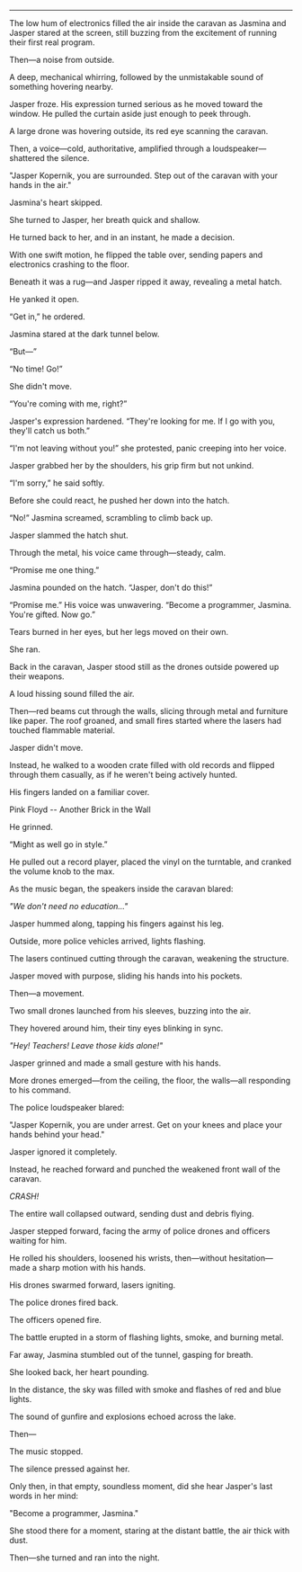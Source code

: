 
---

The low hum of electronics filled the air inside the caravan as Jasmina and Jasper stared at the screen, still buzzing from the excitement of running their first real program.  

Then—a noise from outside.  

A deep, mechanical whirring, followed by the unmistakable sound of something hovering nearby.  

Jasper froze. His expression turned serious as he moved toward the window. He pulled the curtain aside just enough to peek through.  

A large drone was hovering outside, its red eye scanning the caravan.  

Then, a voice—cold, authoritative, amplified through a loudspeaker—shattered the silence.  

"Jasper Kopernik, you are surrounded. Step out of the caravan with your hands in the air."  

Jasmina's heart skipped.  

She turned to Jasper, her breath quick and shallow.  

He turned back to her, and in an instant, he made a decision.  

With one swift motion, he flipped the table over, sending papers and electronics crashing to the floor.  

Beneath it was a rug—and Jasper ripped it away, revealing a metal hatch.  

He yanked it open.  

“Get in,” he ordered.  

Jasmina stared at the dark tunnel below.  

“But—”  

“No time! Go!”  

She didn't move.  

“You're coming with me, right?”  

Jasper's expression hardened. “They're looking for me. If I go with you, they'll catch us both.”  

“I'm not leaving without you!” she protested, panic creeping into her voice.  

Jasper grabbed her by the shoulders, his grip firm but not unkind.  

“I'm sorry,” he said softly.  

Before she could react, he pushed her down into the hatch.  

“No!” Jasmina screamed, scrambling to climb back up.  

Jasper slammed the hatch shut.  

Through the metal, his voice came through—steady, calm.  

“Promise me one thing.”  

Jasmina pounded on the hatch. “Jasper, don't do this!”  

“Promise me.” His voice was unwavering. “Become a programmer, Jasmina. You're gifted. Now go.”  

Tears burned in her eyes, but her legs moved on their own.  

She ran.  

Back in the caravan, Jasper stood still as the drones outside powered up their weapons.  

A loud hissing sound filled the air.  

Then—red beams cut through the walls, slicing through metal and furniture like paper. The roof groaned, and small fires started where the lasers had touched flammable material.  

Jasper didn't move.  

Instead, he walked to a wooden crate filled with old records and flipped through them casually, as if he weren't being actively hunted.  

His fingers landed on a familiar cover.  

Pink Floyd -- Another Brick in the Wall  

He grinned.  

“Might as well go in style.”  

He pulled out a record player, placed the vinyl on the turntable, and cranked the volume knob to the max.  

As the music began, the speakers inside the caravan blared:  

*"We don't need no education..."*  

Jasper hummed along, tapping his fingers against his leg.  

Outside, more police vehicles arrived, lights flashing.  

The lasers continued cutting through the caravan, weakening the structure.  

Jasper moved with purpose, sliding his hands into his pockets.  

Then—a movement.  

Two small drones launched from his sleeves, buzzing into the air.  

They hovered around him, their tiny eyes blinking in sync.  

*"Hey! Teachers! Leave those kids alone!"*  

Jasper grinned and made a small gesture with his hands.  

More drones emerged—from the ceiling, the floor, the walls—all responding to his command.  

The police loudspeaker blared:  

"Jasper Kopernik, you are under arrest. Get on your knees and place your hands behind your head."  

Jasper ignored it completely.  

Instead, he reached forward and punched the weakened front wall of the caravan.  

*CRASH!*  

The entire wall collapsed outward, sending dust and debris flying.  

Jasper stepped forward, facing the army of police drones and officers waiting for him.  

He rolled his shoulders, loosened his wrists, then—without hesitation—made a sharp motion with his hands.  

His drones swarmed forward, lasers igniting.  

The police drones fired back.  

The officers opened fire.  

The battle erupted in a storm of flashing lights, smoke, and burning metal.  

Far away, Jasmina stumbled out of the tunnel, gasping for breath.  

She looked back, her heart pounding.  

In the distance, the sky was filled with smoke and flashes of red and blue lights.  

The sound of gunfire and explosions echoed across the lake.  

Then—  

The music stopped.  

The silence pressed against her.  

Only then, in that empty, soundless moment, did she hear Jasper's last words in her mind:  

"Become a programmer, Jasmina."  

She stood there for a moment, staring at the distant battle, the air thick with dust.  

Then—she turned and ran into the night.
